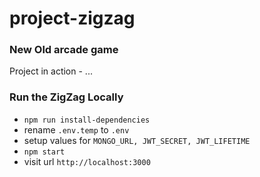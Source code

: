 # project-zigzag
 
### New Old arcade game

Project in action - ...

### Run the ZigZag Locally

- `npm run install-dependencies`
- rename `.env.temp` to `.env`
- setup values for `MONGO_URL, JWT_SECRET, JWT_LIFETIME`
- `npm start`
- visit url `http://localhost:3000`